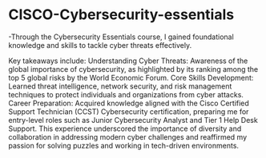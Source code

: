 # CISCO-Cybersecurity-essentials
-Through the Cybersecurity Essentials course, I gained foundational knowledge and skills to tackle cyber threats effectively. 

Key takeaways include:
Understanding Cyber Threats: Awareness of the global importance of cybersecurity, as highlighted by its ranking among the top 5 global risks by the World Economic Forum.
Core Skills Development: Learned threat intelligence, network security, and risk management techniques to protect individuals and organizations from cyber attacks.
Career Preparation: Acquired knowledge aligned with the Cisco Certified Support Technician (CCST) Cybersecurity certification, preparing me for entry-level roles such as Junior Cybersecurity Analyst and Tier 1 Help Desk Support.
This experience underscored the importance of diversity and collaboration in addressing modern cyber challenges and reaffirmed my passion for solving puzzles and working in tech-driven environments.
